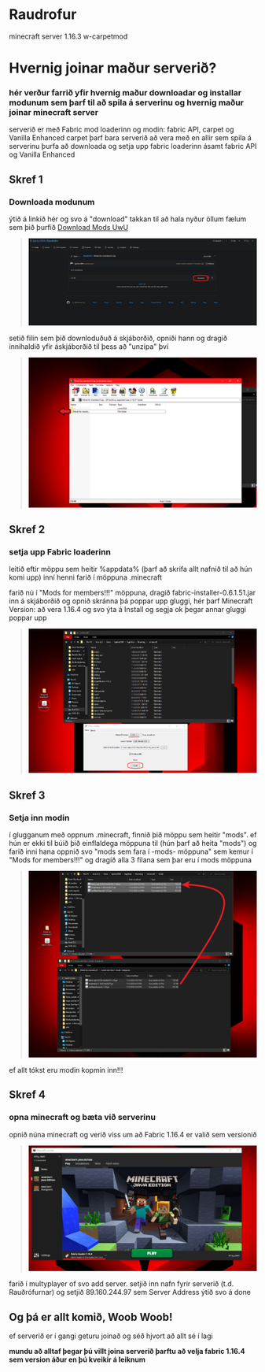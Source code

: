 # Raudrofur
minecraft server 1.16.3 w-carpetmod

# Hvernig joinar maður serverið?
### hér verður farrið yfir hvernig maður downloadar og installar modunum sem þarf til að spila á serverinu og hvernig maður joinar minecraft server

serverið er með Fabric mod loaderinn og modin: fabric API, carpet og Vanilla Enhanced
carpet þarf bara serverið að vera með en allir sem spila á serverinu þurfa að downloada og setja upp fabric loaderinn ásamt fabric API og Vanilla Enhanced

## Skref 1
### Downloada modunum
ýtið á linkið hér og svo á "download" takkan til að hala nyður öllum fælum sem þið þurfið
<a id="raw-url" href="https://github.com/bjartur2004/Raudrofur/blob/main/Mods%20for%20members!!!.zip">Download Mods UwU</a>
  > ![Download](https://github.com/bjartur2004/Raudrofur/blob/main/wiki/download%20takkin.png)
  
setið filin sem þið downloduðuð á skjáborðið, opniði hann og dragið innihaldið yfir áskjáborðið til þess að "unzipa" því

  > ![Unzip](https://github.com/bjartur2004/Raudrofur/blob/main/wiki/unzip.png)
  
## Skref 2
### setja upp Fabric loaderinn
leitið eftir möppu sem heitir %appdata% (þarf að skrifa allt nafnið til að hún komi upp)
inní henni farið í möppuna .minecraft 

farið nú í "Mods for members!!!" möppuna, dragið fabric-installer-0.6.1.51.jar inn á skjáborðið og opnið skránna
þá poppar upp gluggi, hér þarf Minecraft Version: að vera 1.16.4 og svo ýta á Install
og segja ok þegar annar gluggi poppar upp

  > ![innstall](https://github.com/bjartur2004/Raudrofur/blob/main/wiki/install%20fabric.png)


## Skref 3
### Setja inn modin
í glugganum með oppnum .minecraft, finnið þið möppu sem heitir "mods". ef hún er ekki til búið þið einflaldega möppuna til (hún þarf að heita "mods") og farið inni hana
oppnið svo "mods sem fara í -mods- möppuna" sem kemur í "Mods for members!!!" og dragið alla 3 filana sem þar eru í mods möppuna

  > ![dragover](https://github.com/bjartur2004/Raudrofur/blob/main/wiki/dragayfir.png)
  
ef allt tókst eru modin kopmin inn!!!

## Skref 4
### opna minecraft og bæta við serverinu
opnið núna minecraft og verið viss um að Fabric 1.16.4 er valið sem versionið 

  > ![open](https://github.com/bjartur2004/Raudrofur/blob/main/wiki/opna.png)
  
farið í multyplayer of svo add server. setjið inn nafn fyrir serverið (t.d. Rauðrófurnar) og setjið 89.160.244.97 sem Server Address
ýtið svo á done


## Og þá er allt komið, Woob Woob!
ef serverið er í gangi geturu joinað og séð hjvort að allt sé í lagi

**mundu að alltaf þegar þú villt joina serverið þarftu að velja fabric 1.16.4 sem version áður en þú kveikir á leiknum**
